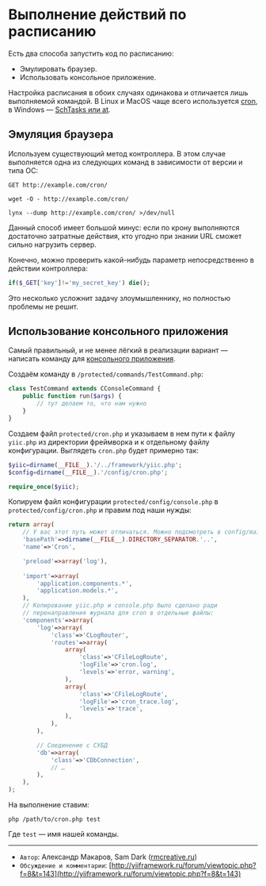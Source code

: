 Выполнение действий по расписанию
==================================

Есть два cпособа запустить код по расписанию:

 - Эмулировать браузер.
 - Использовать консольное приложение.
 
Настройка расписания в обоих случаях одинакова и отличается лишь выполняемой командой.
В Linux и MacOS чаще всего используется [cron](http://ru.wikipedia.org/wiki/Cron),
в Windows — [SchTasks или at](http://technet.microsoft.com/en-us/library/cc725744.aspx).
 
Эмуляция браузера
-----------------

Используем существующий метод контроллера. В этом случае выполняется одна из следующих команд
в зависимости от версии и типа ОС:

```
GET http://example.com/cron/
```

```
wget -O - http://example.com/cron/
```

```
lynx --dump http://example.com/cron/ >/dev/null
```

Данный способ имеет большой минус: если по крону выполняются достаточно
затратные действия, кто угодно при знании URL сможет сильно нагрузить сервер.

Конечно, можно проверить какой-нибудь параметр непосредственно в действии контроллера:
```php
if($_GET['key']!='my_secret_key') die();
```

Это несколько усложнит задачу злоумышленнику, но полностью проблемы не решит.

Использование консольного приложения
------------------------------------

Самый правильный, и не менее лёгкий в реализации вариант — написать команду
для [консольного приложения](/doc/guide/ru/topics.console).

Создаём команду в `/protected/commands/TestCommand.php`:
```php
class TestCommand extends CConsoleCommand {
    public function run($args) {
        // тут делаем то, что нам нужно
    }
}
```

Создаем файл `protected/cron.php` и указываем в нем пути к файлу `yiic.php` из директории фреймворка и 
к отдельному файлу конфигурации. Выглядеть `cron.php` будет примерно так:

```php
$yiic=dirname(__FILE__).'/../framework/yiic.php';
$config=dirname(__FILE__).'/config/cron.php';

require_once($yiic);
```

Копируем файл конфигурации `protected/config/console.php` в `protected/config/cron.php` и правим под наши нужды:
```php
return array(
    // У вас этот путь может отличаться. Можно подсмотреть в config/main.php.
    'basePath'=>dirname(__FILE__).DIRECTORY_SEPARATOR.'..',
    'name'=>'Cron',

    'preload'=>array('log'),
    
    'import'=>array(
		'application.components.*',
		'application.models.*',
    ),
	// Копирование yiic.php и console.php было сделано ради
    // перенаправления журнала для cron в отдельные файлы:
    'components'=>array(
		'log'=>array(
			'class'=>'CLogRouter',
			'routes'=>array(
				array(
					'class'=>'CFileLogRoute',
                    'logFile'=>'cron.log',
					'levels'=>'error, warning',
				),
				array(
					'class'=>'CFileLogRoute',
					'logFile'=>'cron_trace.log',
					'levels'=>'trace',
				),
			),
		),

        // Соединение с СУБД
		'db'=>array(
			'class'=>'CDbConnection',
			// …
		),
    ),
);
```


На выполнение ставим:
```
php /path/to/cron.php test
```
Где `test` — имя нашей команды.

---
  - `Автор`: Александр Макаров, Sam Dark ([rmcreative.ru](http://rmcreative.ru/))
  - `Обсуждение и комментарии`: [http://yiiframework.ru/forum/viewtopic.php?f=8&t=143](http://yiiframework.ru/forum/viewtopic.php?f=8&t=143)
